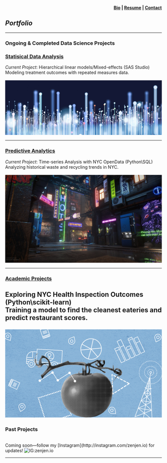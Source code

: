 <p align="right">
  <a href="https://zenjen-devs.github.io/bio"><b>Bio</a> |
  <a href="https://zenjen-devs.github.io/pdfs/JenArriaza_Resume.pdf">Resume</a> |
    <a href="mailto:jen.arriaza@nyu.edu">Contact</b></a>
  
  </p>


## *Portfolio*

---
### Ongoing & Completed Data Science Projects

### [Statisical Data Analysis](/statisticaldataanalysis)
<i>Current Project</i>: Hierarchical linear models/Mixed-effects (SAS Studio)
<br>
Modeling treatment outcomes with repeated measures data.
<br>
<br>
<a href="https://zenjen-devs.github.io/statisticaldataanalysis"><img src="images/dataprofessionals.JPG?raw=true"/></a>

---
### [Predictive Analytics](http://example.com/)
<i>Current Project</i>: Time-series Analysis with NYC OpenData (Python\SQL)
<br>
Analyzing historical waste and recycling trends in NYC.
<br>
<br>
<a href="predictiveanalytics.md"><img src="images/civilizationfiction.jpg?raw=true"/></a>

---

### [Academic Projects](/pdf/sample_presentation.pdf)

Exploring NYC Health Inspection Outcomes (Python\scikit-learn)
<br>
Training a model to find the cleanest eateries and predict restaurant scores.
<br>
<br>
<a href="/pdf/sample_presentation.pdf"><img src="images/healthinspectiondatabanner.png?raw=true"/></a>
---

### Past Projects
<br>
Coming soon—follow my [Instagram](http://instagram.com/zenjen.io) for updates! <img src="https://image.flaticon.com/icons/png/128/174/174855.png" alt="IG:zenjen.io" height="15" width="15" />

---



<!-- Remove above link if you don't want to attibute -->
